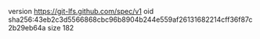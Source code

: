 version https://git-lfs.github.com/spec/v1
oid sha256:43eb2c3d5566868cbc96b8904b244e559af26131682214cff36f87c2b29eb64a
size 182
